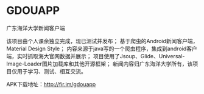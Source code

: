 # GDOUAPP
广东海洋大学新闻客户端

该项目由个人课余独立完成，现已测试并发布；
基于爬虫的Android新闻客户端， Material Design Style； 
内容来源于java写的一个爬虫程序，集成到android客户端，实时抓取海大官网数据并展示；
项目使用了Jsoup、Glide、Universal-Image-Loader图片加载库和其他开源框架；
新闻内容归广东海洋大学所有，该项目仅用于学习、测试、相互交流。

APK下载地址：http://fir.im/gdouapp
